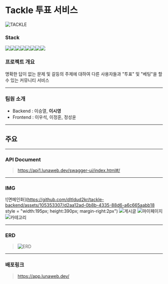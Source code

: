 # Tackle 투표 서비스 
![TACKLE](https://github.com/dltldud2kr/tackle-backend/assets/105353307/5b86dca6-fba1-4005-934b-5e6103c75c09)


### Stack
<img src="https://img.shields.io/badge/JAVA-007396?style=for-the-badge&logo=java&logoColor=white" width:240px><img src="https://img.shields.io/badge/springboot-6DB33F?style=for-the-badge&logo=springboot&logoColor=white"><img src="https://img.shields.io/badge/Docker-2496ED?style=for-the-badge&logo=Docker&logoColor=white"><img src="https://img.shields.io/badge/mariadb-003545?style=for-the-badge&logo=mariadb&logoColor=white"><img src="https://img.shields.io/badge/react-61DAFB?style=for-the-badge&logo=react&logoColor=white"><img src="https://img.shields.io/badge/cloudflare-F38020?style=for-the-badge&logo=cloudflare&logoColor=white"><img src="https://img.shields.io/badge/axios-5A29E4?style=for-the-badge&logo=axios&logoColor=white"><img src="https://img.shields.io/badge/apache tomcat-F8DC75?style=for-the-badge&logo=apachetomcat&logoColor=white">


### 프로젝트 개요

명확한 답이 없는 문제 및 갈등의 주제에 대하여 다른 사용자들과 "투표" 및 "베팅"을 할 수 있는 커뮤니티 서비스 

---

### 팀원 소개
- Backend : 이승열, **이시영**
- Frontend : 이우석, 이정훈, 정성윤

---

## 주요

---

### API Document
> https://api1.lunaweb.dev/swagger-ui/index.html#/

---

### IMG
![면메인화](https://github.com/dltldud2kr/tackle-backend/assets/105353307/d2aa12ad-0b8b-4335-88d6-a6c665aabb18 style = "width:195px; height:390px; margin-right:2px")
![게시글](https://github.com/dltldud2kr/tackle-backend/assets/105353307/a9306162-a3c3-4c90-b92c-ee796c1739a3)
![마이페이지](https://github.com/dltldud2kr/tackle-backend/assets/105353307/f6b1106f-f468-4168-91f5-c1d1474f4434)
![카테고리](https://github.com/dltldud2kr/tackle-backend/assets/105353307/ea019c00-e639-4ebb-a46d-93eac999ef21)


--- 

### ERD
> ![ERD](https://github.com/dltldud2kr/tackle-backend/assets/105353307/636533a1-c941-4387-a560-0616f8d1711c)

---

### 배포링크
> https://app.lunaweb.dev/
